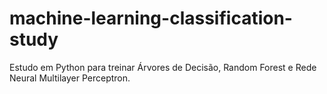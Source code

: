 # machine-learning-classification-study
Estudo em Python para treinar Árvores de Decisão, Random Forest e Rede Neural Multilayer Perceptron.
